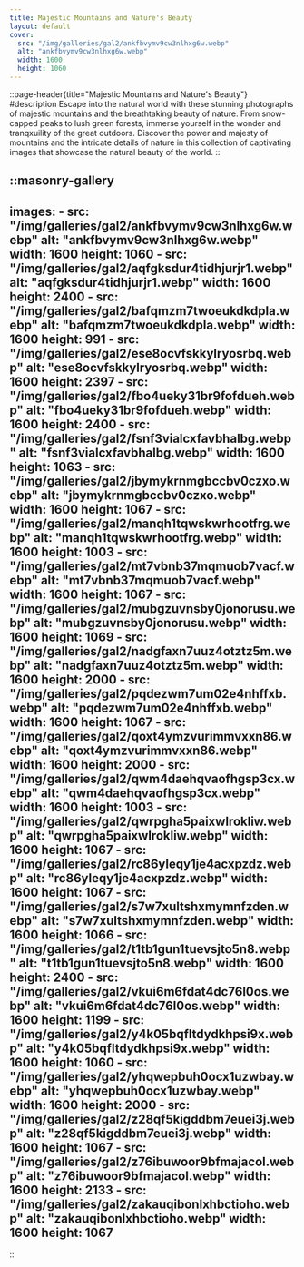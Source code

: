 ```yaml
---
title: Majestic Mountains and Nature's Beauty
layout: default
cover: 
  src: "/img/galleries/gal2/ankfbvymv9cw3nlhxg6w.webp"
  alt: "ankfbvymv9cw3nlhxg6w.webp"
  width: 1600
  height: 1060
---
```


::page-header{title="Majestic Mountains and Nature's Beauty"}
#description
Escape into the natural world with these stunning photographs of majestic mountains and the breathtaking beauty of nature. From snow-capped peaks to lush green forests, immerse yourself in the wonder and tranqxuility of the great outdoors. Discover the power and majesty of mountains and the intricate details of nature in this collection of captivating images that showcase the natural beauty of the world.
::

::masonry-gallery
---
  images:
    - src: "/img/galleries/gal2/ankfbvymv9cw3nlhxg6w.webp"
      alt: "ankfbvymv9cw3nlhxg6w.webp"
      width: 1600
      height: 1060
    - src: "/img/galleries/gal2/aqfgksdur4tidhjurjr1.webp"
      alt: "aqfgksdur4tidhjurjr1.webp"
      width: 1600
      height: 2400
    - src: "/img/galleries/gal2/bafqmzm7twoeukdkdpla.webp"
      alt: "bafqmzm7twoeukdkdpla.webp"
      width: 1600
      height: 991
    - src: "/img/galleries/gal2/ese8ocvfskkylryosrbq.webp"
      alt: "ese8ocvfskkylryosrbq.webp"
      width: 1600
      height: 2397
    - src: "/img/galleries/gal2/fbo4ueky31br9fofdueh.webp"
      alt: "fbo4ueky31br9fofdueh.webp"
      width: 1600
      height: 2400
    - src: "/img/galleries/gal2/fsnf3vialcxfavbhalbg.webp"
      alt: "fsnf3vialcxfavbhalbg.webp"
      width: 1600
      height: 1063
    - src: "/img/galleries/gal2/jbymykrnmgbccbv0czxo.webp"
      alt: "jbymykrnmgbccbv0czxo.webp"
      width: 1600
      height: 1067
    - src: "/img/galleries/gal2/manqh1tqwskwrhootfrg.webp"
      alt: "manqh1tqwskwrhootfrg.webp"
      width: 1600
      height: 1003
    - src: "/img/galleries/gal2/mt7vbnb37mqmuob7vacf.webp"
      alt: "mt7vbnb37mqmuob7vacf.webp"
      width: 1600
      height: 1067
    - src: "/img/galleries/gal2/mubgzuvnsby0jonorusu.webp"
      alt: "mubgzuvnsby0jonorusu.webp"
      width: 1600
      height: 1069
    - src: "/img/galleries/gal2/nadgfaxn7uuz4otztz5m.webp"
      alt: "nadgfaxn7uuz4otztz5m.webp"
      width: 1600
      height: 2000
    - src: "/img/galleries/gal2/pqdezwm7um02e4nhffxb.webp"
      alt: "pqdezwm7um02e4nhffxb.webp"
      width: 1600
      height: 1067
    - src: "/img/galleries/gal2/qoxt4ymzvurimmvxxn86.webp"
      alt: "qoxt4ymzvurimmvxxn86.webp"
      width: 1600
      height: 2000
    - src: "/img/galleries/gal2/qwm4daehqvaofhgsp3cx.webp"
      alt: "qwm4daehqvaofhgsp3cx.webp"
      width: 1600
      height: 1003
    - src: "/img/galleries/gal2/qwrpgha5paixwlrokliw.webp"
      alt: "qwrpgha5paixwlrokliw.webp"
      width: 1600
      height: 1067
    - src: "/img/galleries/gal2/rc86yleqy1je4acxpzdz.webp"
      alt: "rc86yleqy1je4acxpzdz.webp"
      width: 1600
      height: 1067
    - src: "/img/galleries/gal2/s7w7xultshxmymnfzden.webp"
      alt: "s7w7xultshxmymnfzden.webp"
      width: 1600
      height: 1066
    - src: "/img/galleries/gal2/t1tb1gun1tuevsjto5n8.webp"
      alt: "t1tb1gun1tuevsjto5n8.webp"
      width: 1600
      height: 2400
    - src: "/img/galleries/gal2/vkui6m6fdat4dc76l0os.webp"
      alt: "vkui6m6fdat4dc76l0os.webp"
      width: 1600
      height: 1199
    - src: "/img/galleries/gal2/y4k05bqfltdydkhpsi9x.webp"
      alt: "y4k05bqfltdydkhpsi9x.webp"
      width: 1600
      height: 1060
    - src: "/img/galleries/gal2/yhqwepbuh0ocx1uzwbay.webp"
      alt: "yhqwepbuh0ocx1uzwbay.webp"
      width: 1600
      height: 2000
    - src: "/img/galleries/gal2/z28qf5kigddbm7euei3j.webp"
      alt: "z28qf5kigddbm7euei3j.webp"
      width: 1600
      height: 1067
    - src: "/img/galleries/gal2/z76ibuwoor9bfmajacol.webp"
      alt: "z76ibuwoor9bfmajacol.webp"
      width: 1600
      height: 2133
    - src: "/img/galleries/gal2/zakauqibonlxhbctioho.webp"
      alt: "zakauqibonlxhbctioho.webp"
      width: 1600
      height: 1067
---
::
